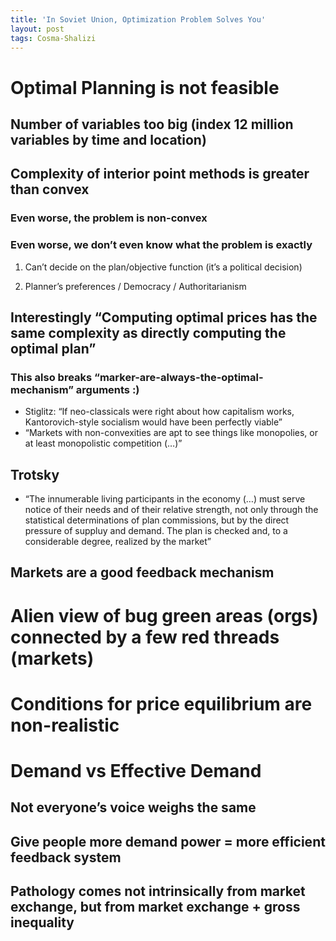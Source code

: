 ```yaml
---
title: 'In Soviet Union, Optimization Problem Solves You'
layout: post
tags: Cosma-Shalizi
---
```




# Optimal Planning is not feasible


## Number of variables too big (index 12 million variables by time and location)


## Complexity of interior point methods is greater than convex


### Even worse, the problem is non-convex


### Even worse, we don&rsquo;t even know what the problem is exactly

1.  Can&rsquo;t decide on the plan/objective function (it&rsquo;s a political decision)

1.  Planner&rsquo;s preferences / Democracy / Authoritarianism


## Interestingly &ldquo;Computing optimal prices has the same complexity as directly computing the optimal plan&rdquo;


### This also breaks &ldquo;marker-are-always-the-optimal-mechanism&rdquo; arguments :)

-   Stiglitz: &ldquo;If neo-classicals were right about how capitalism works, Kantorovich-style
socialism would have been perfectly viable&rdquo;
-   &ldquo;Markets with non-convexities are apt to see things like monopolies, or at least monopolistic competition (&#x2026;)&rdquo;


## Trotsky

-   &ldquo;The innumerable living participants in the economy (&#x2026;) must serve notice of
their needs and of their relative strength, not only through the statistical determinations
of plan commissions, but by the direct pressure of suppluy and demand. The plan
is checked and, to a considerable degree, realized by the market&rdquo;


## Markets are a good feedback mechanism


# Alien view of bug green areas (orgs) connected by a few red threads (markets)


# Conditions for price equilibrium are non-realistic


# Demand vs Effective Demand


## Not everyone&rsquo;s voice weighs the same


## Give people more demand power = more efficient feedback system


## Pathology comes not intrinsically from market exchange, but from market exchange + gross inequality

